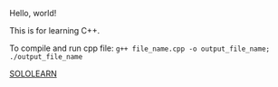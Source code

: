 Hello, world!

This is for learning C++.

To compile and run cpp file:
`g++ file_name.cpp -o output_file_name; ./output_file_name `

[SOLOLEARN](https://www.sololearn.com/Play/CPlusPlus)

